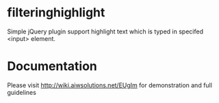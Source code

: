 filteringhighlight
==================

Simple jQuery plugin support highlight text which is typed in specifed &lt;input> element.

Documentation
=============

Please visit http://wiki.aiwsolutions.net/EUgIm for demonstration and full guidelines
